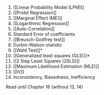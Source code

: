1) [[Linear Probability Model (LPM)]]
2) [[Probit Regression]]
3) [[Marginal Effect (ME)]]
4) [[Logarithmic Regression]]
5) [[Auto-Correlation]]
6) Standard Error of coefficients
7) [[Breusch-Godfrey test]]
8) Durbin-Watson statistic
9) [[Wald Test]]*
10) [[Generalized least squares (GLS)]]*
11) [[2 Step Least Squares (2SLS)]]
12) [[Maximum Likelihood Estimation (MLE)]]
13) [[IV]] 
14) Inconsistency, Biasedness, Inefficiency


Read until Chapter 16 (without 13, 14)